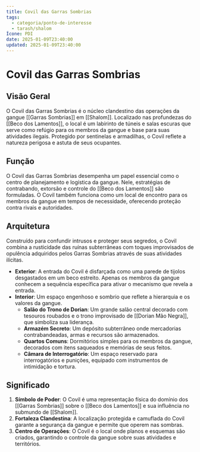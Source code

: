 ```yaml
---
title: Covil das Garras Sombrias
tags:
  - categoria/ponto-de-interesse
  - tarash/shalom
Ícone: PDI
date: 2025-01-09T23:40:00
updated: 2025-01-09T23:40:00
---
```


# Covil das Garras Sombrias

## Visão Geral

O Covil das Garras Sombrias é o núcleo clandestino das operações da gangue [[Garras Sombrias]] em [[Shalom]]. Localizado nas profundezas do [[Beco dos Lamentos]], o local é um labirinto de túneis e salas escuras que serve como refúgio para os membros da gangue e base para suas atividades ilegais. Protegido por sentinelas e armadilhas, o Covil reflete a natureza perigosa e astuta de seus ocupantes.

## Função

O Covil das Garras Sombrias desempenha um papel essencial como o centro de planejamento e logística da gangue. Nele, estratégias de contrabando, extorsão e controle do [[Beco dos Lamentos]] são formuladas. O Covil também funciona como um local de encontro para os membros da gangue em tempos de necessidade, oferecendo proteção contra rivais e autoridades.

## Arquitetura

Construído para confundir intrusos e proteger seus segredos, o Covil combina a rusticidade das ruínas subterrâneas com toques improvisados de opulência adquiridos pelos Garras Sombrias através de suas atividades ilícitas.

- **Exterior**: A entrada do Covil é disfarçada como uma parede de tijolos desgastados em um beco estreito. Apenas os membros da gangue conhecem a sequência específica para ativar o mecanismo que revela a entrada.
- **Interior**: Um espaço engenhoso e sombrio que reflete a hierarquia e os valores da gangue.
  - **Salão do Trono de Dorian**: Um grande salão central decorado com tesouros roubados e o trono improvisado de [[Dorian Mão Negra]], que simboliza sua liderança.
  - **Armazém Secreto**: Um depósito subterrâneo onde mercadorias contrabandeadas, armas e recursos são armazenados.
  - **Quartos Comuns**: Dormitórios simples para os membros da gangue, decorados com itens saqueados e memórias de seus feitos.
  - **Câmara de Interrogatório**: Um espaço reservado para interrogatórios e punições, equipado com instrumentos de intimidação e tortura.

## Significado

1. **Símbolo de Poder**: O Covil é uma representação física do domínio dos [[Garras Sombrias]] sobre o [[Beco dos Lamentos]] e sua influência no submundo de [[Shalom]].
2. **Fortaleza Clandestina**: A localização protegida e camuflada do Covil garante a segurança da gangue e permite que operem nas sombras.
3. **Centro de Operações**: O Covil é o local onde planos e esquemas são criados, garantindo o controle da gangue sobre suas atividades e territórios.
